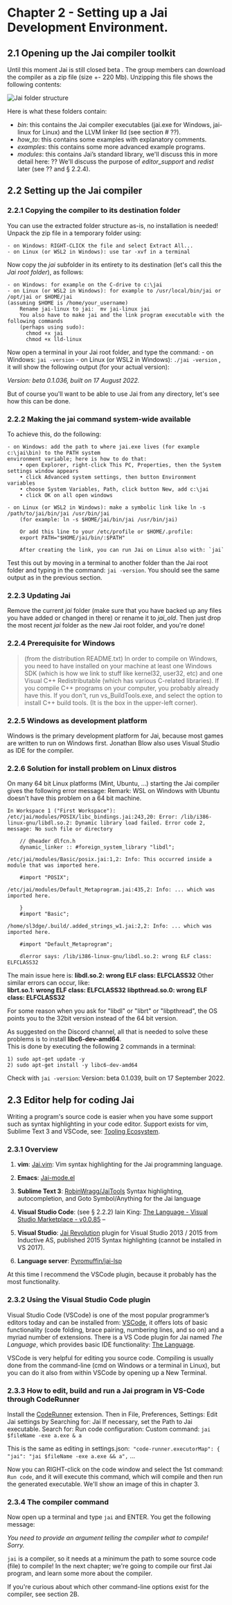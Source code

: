 # Chapter 2 - Setting up a Jai Development Environment.

## 2.1 Opening up the Jai compiler toolkit

Until this moment Jai is still closed beta .
The group members can download the compiler as a zip file (size +- 220 Mb).
Unzipping this file shows the following contents:

![Jai folder structure](https://github.com/Ivo-Balbaert/The_Way_to_Jai/tree/main/images/jai_folder.png)

Here is what these folders contain:

- _bin_: this contains the Jai compiler executables (jai.exe for Windows, jai-linux for Linux) and the LLVM linker lld (see section # ??).
- *how_to*: this contains some examples with explanatory comments.
- _examples_: this contains some more advanced example programs.
- _modules_: this contains Jai’s standard library, we'll discuss this in more detail here: ??
We'll discuss the purpose of _editor_support_ and _redist_ later (see ?? and § 2.2.4).

## 2.2 Setting up the Jai compiler

### 2.2.1 Copying the compiler to its destination folder

You can use the extracted folder structure as-is, no installation is needed!
Unpack the zip file in a temporary folder using:

    - on Windows: RIGHT-CLICK the file and select Extract All... 
    - on Linux (or WSL2 in Windows): use tar -xvf in a terminal

Now copy the _jai_ subfolder in its entirety to its destination (let's call this the _Jai root folder_), as follows:

    - on Windows: for example on the C-drive to c:\jai 
    - on Linux (or WSL2 in Windows): for example to /usr/local/bin/jai or /opt/jai or $HOME/jai 
    (assuming $HOME is /home/your_username)
        Rename jai-linux to jai:  mv jai-linux jai
        You also have to make jai and the link program executable with the following commands 
        (perhaps using sudo):
          chmod +x jai
          chmod +x lld-linux

Now open a terminal in your Jai root folder, and type the command:
    - on Windows: `jai -version`
    - on Linux (or WSL2 in Windows): `./jai -version`
, it will show the following output (for your actual version):

_Version: beta 0.1.036, built on 17 August 2022._

But of course you'll want to be able to use Jai from any directory, let's see how this can be done. 

### 2.2.2 Making the jai command system-wide available

To achieve this, do the following:

    - on Windows: add the path to where jai.exe lives (for example c:\jai\bin) to the PATH system 
    environment variable; here is how to do that:
        • open Explorer, right-click This PC, Properties, then the System settings window appears
        • click Advanced system settings, then button Environment variables
        • choose System Variables, Path, click button New, add c:\jai
        • click OK on all open windows 

    - on Linux (or WSL2 in Windows): make a symbolic link like ln -s /path/to/jai/bin/jai /usr/bin/jai
        (for example: ln -s $HOME/jai/bin/jai /usr/bin/jai)

        Or add this line to your /etc/profile or $HOME/.profile:
        export PATH="$HOME/jai/bin/:$PATH"

        After creating the link, you can run Jai on Linux also with: `jai`

Test this out by moving in a terminal to another folder than the Jai root folder and typing in the command: `jai -version`. You should see the same output as in the previous section.
    
### 2.2.3 Updating Jai

Remove the current _jai_ folder (make sure that you have backed up any files you have added or changed in there) or rename it to _jai_old_.
Then just drop the most recent _jai_ folder as the new Jai root folder, and you're done!

### 2.2.4 Prerequisite for Windows 

> (from the distribution README.txt) In order to compile on Windows, you need to have installed on your machine at least one Windows SDK (which is how we link to stuff like kernel32, user32, etc) and one Visual C++
> Redistributable (which has various C-related libraries). If you
> compile C++ programs on your computer, you probably already have this.
> If you don't, run vs_BuildTools.exe, and select the option to install C++ build tools.
> (It is the box in the upper-left corner).

### 2.2.5 Windows as development platform

Windows is the primary development platform for Jai, because most games are written to run on Windows first. Jonathan Blow also uses Visual Studio as IDE for the compiler.

### 2.2.6 Solution for install problem on Linux distros
On many 64 bit Linux platforms (Mint, Ubuntu, ...) starting the Jai compiler gives the following error message:
Remark: WSL on Windows with Ubuntu doesn't have this problem on a 64 bit machine.

```
In Workspace 1 ("First Workspace"):
/etc/jai/modules/POSIX/libc_bindings.jai:243,20: Error: /lib/i386-linux-gnu/libdl.so.2: Dynamic library load failed. Error code 2, message: No such file or directory

    // @header dlfcn.h
    dynamic_linker :: #foreign_system_library "libdl";

/etc/jai/modules/Basic/posix.jai:1,2: Info: This occurred inside a module that was imported here.

    #import "POSIX";

/etc/jai/modules/Default_Metaprogram.jai:435,2: Info: ... which was imported here.

    }
    #import "Basic";

/home/sl3dge/.build/.added_strings_w1.jai:2,2: Info: ... which was imported here.

    #import "Default_Metaprogram";

    dlerror says: /lib/i386-linux-gnu/libdl.so.2: wrong ELF class: ELFCLASS32
```

The main issue here is: **libdl.so.2: wrong ELF class: ELFCLASS32**
Other similar errors can occur, like:  
**librt.so.1: wrong ELF class: ELFCLASS32**
**libpthread.so.0: wrong ELF class: ELFCLASS32**

For some reason when you ask for "libdl" or "librt" or "libpthread", the OS points you to the 32bit version instead of the 64 bit version.

As suggested on the Discord channel, all that is needed to solve these problems is to install **libc6-dev-amd64**.  
This is done by executing the following 2 commands in a terminal:  
```
1) sudo apt-get update -y
2) sudo apt-get install -y libc6-dev-amd64
```

Check with `jai -version`:
Version: beta 0.1.039, built on 17 September 2022.

## 2.3 Editor help for coding Jai
Writing a program's source code is easier when you have some support such as syntax highlighting in your code editor. Support exists for vim, Sublime Text 3 and VSCode, see: [Tooling Ecosystem](https://github.com/Jai-Community/Jai-Community-Library/wiki/References#tooling-ecosystem). 

### 2.3.1 Overview

1) **vim**: [Jai.vim](github.com/rluba/jai.vim): Vim syntax highlighting for the Jai programming language.  			
     
2) **Emacs**:  [Jai-mode.el](https://github.com/krig/jai-mode/blob/master/jai-mode.el)

3) **Sublime Text 3**: [RobinWragg/JaiTools](https://github.com/RobinWragg/JaiTools)
 Syntax highlighting, autocompletion, and Goto Symbol/Anything for the Jai language 

4) **Visual Studio Code**: (see § 2.2.2)
Iain King: [The Language - Visual Studio Marketplace - v0.0.85](https://marketplace.visualstudio.com/items?itemName=onelivesleft.the-language) – 

5) **Visual Studio**: [Jai Revolution](https://inductive.no/jai/jai-revolution/) 
   plugin for Visual Studio 2013 / 2015 from Inductive AS, published 2015
	Syntax highlighting (cannot be installed in VS 2017).

6) **Language server**:	[Pyromuffin/jai-lsp](https://github.com/Pyromuffin/jai-lsp)

At this time I recommend the VSCode plugin, because it probably has the most functionality.
### 2.3.2  Using the Visual Studio Code plugin

Visual Studio Code (VSCode) is one of the most popular programmer’s editors today and can be installed from: [VSCode](https://code.visualstudio.com/), it offers lots of basic functionality (code folding, brace pairing, numbering lines, and so on) and a myriad number of extensions.
There is a VS Code plugin for Jai named _The Language_, which provides basic IDE functionality: [The Language](https://marketplace.visualstudio.com/items?itemName=onelivesleft.the-language).

VSCode is very helpful for editing you source code. Compiling is usually done from the command-line (cmd on Windows or a terminal in Linux), but you can do it also from within VSCode by opening up a New Terminal.

### 2.3.3 How to edit, build and run a Jai program in VS-Code through CodeRunner

Install the [CodeRunner](https://marketplace.visualstudio.com/items?itemName=formulahendry.code-runner)  extension.
Then in File, Preferences, Settings:
  Edit Jai settings by Searching for:  Jai
    If necessary, set the Path to Jai executable.
    Search for:  Run code configuration:
		Custom command: `jai $fileName -exe a.exe & a`
	
This is the same as editing in settings.json:
		 `"code-runner.executorMap": { "jai": "jai $fileName -exe a.exe && a",` 
			...
	
Now you can RIGHT-click on the code window and select the 1st command: `Run code`, and it will execute this command, which will compile and then run the generated executable.
We'll show an image of this in chapter 3.

### 2.3.4 The compiler command

Now open up a terminal and type `jai` and ENTER. You get the following message:

_You need to provide an argument telling the compiler what to compile!  Sorry._

`jai` is a compiler, so it needs at a minimum the path to some source code (file) to compile! 
In the next chapter; we're going to compile our first Jai program, and learn some more about the compiler.

If you're curious about which other command-line options exist for the compiler, see section 2B.

